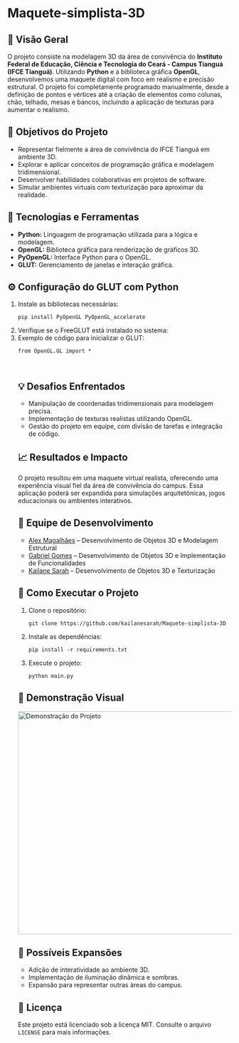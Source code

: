 # Maquete-simplista-3D

<h2>🔎 Visão Geral</h2>
<p>O projeto consiste na modelagem 3D da área de convivência do <strong>Instituto Federal de Educação, Ciência e Tecnologia do Ceará - Campus Tianguá (IFCE Tianguá)</strong>. Utilizando <strong>Python</strong> e a biblioteca gráfica <strong>OpenGL</strong>, desenvolvemos uma maquete digital com foco em realismo e precisão estrutural. O projeto foi completamente programado manualmente, desde a definição de pontos e vértices até a criação de elementos como colunas, chão, telhado, mesas e bancos, incluindo a aplicação de texturas para aumentar o realismo.</p>

<h2>🎯 Objetivos do Projeto</h2>
<ul>
    <li>Representar fielmente a área de convivência do IFCE Tianguá em ambiente 3D.</li>
    <li>Explorar e aplicar conceitos de programação gráfica e modelagem tridimensional.</li>
    <li>Desenvolver habilidades colaborativas em projetos de software.</li>
    <li>Simular ambientes virtuais com texturização para aproximar da realidade.</li>
</ul>

<h2>🚀 Tecnologias e Ferramentas</h2>
<ul>
    <li><strong>Python:</strong> Linguagem de programação utilizada para a lógica e modelagem.</li>
    <li><strong>OpenGL:</strong> Biblioteca gráfica para renderização de gráficos 3D.</li>
    <li><strong>PyOpenGL:</strong> Interface Python para o OpenGL.</li>
    <li><strong>GLUT:</strong> Gerenciamento de janelas e interação gráfica.</li>
</ul>

<h2>⚙️ Configuração do GLUT com Python</h2>
<ol>
    <li>Instale as bibliotecas necessárias:
        <pre><code>pip install PyOpenGL PyOpenGL_accelerate</code></pre>
    </li>
    <li>Verifique se o FreeGLUT está instalado no sistema:</li>
    <li>Exemplo de código para inicializar o GLUT:
        <pre><code>from OpenGL.GL import *
        </code>
        </pre>
    </li>
<h2>💡 Desafios Enfrentados</h2>
<ul>
    <li>Manipulação de coordenadas tridimensionais para modelagem precisa.</li>
    <li>Implementação de texturas realistas utilizando OpenGL.</li>
    <li>Gestão do projeto em equipe, com divisão de tarefas e integração de código.</li>
</ul>

<h2>📈 Resultados e Impacto</h2>
<p>O projeto resultou em uma maquete virtual realista, oferecendo uma experiência visual fiel da área de convivência do campus. Essa aplicação poderá ser expandida para simulações arquitetônicas, jogos educacionais ou ambientes interativos.</p>

<h2>👥 Equipe de Desenvolvimento</h2>
<ul>
    <li><a href="https://github.com/alexsmagalhaes" target="_blank">Alex Magalhães</a> – Desenvolvimento de Objetos 3D e Modelagem Estrutural</li>
    <li><a href="https://github.com/gbriel-maia="_blank">Gabriel Gomes</a> – Desenvolvimento de Objetos 3D e Implementação de Funcionalidades</li>
    <li><a href="https://github.com/kailanesarah" target="_blank">Kailane Sarah</a> – Desenvolvimento de Objetos 3D e Texturização</li>
</ul>

<h2>📂 Como Executar o Projeto</h2>
<ol>
    <li>Clone o repositório:
        <pre><code>git clone https://github.com/kailanesarah/Maquete-simplista-3D</code></pre>
    </li>
    <li>Instale as dependências:
        <pre><code>pip install -r requirements.txt</code></pre>
    </li>
    <li>Execute o projeto:
        <pre><code>python main.py</code></pre>
    </li>
</ol>

<h2>📸 Demonstração Visual</h2>
<img src="images/demo.png" alt="Demonstração do Projeto" width="500">

<h2>🔗 Possíveis Expansões</h2>
<ul>
    <li>Adição de interatividade ao ambiente 3D.</li>
    <li>Implementação de iluminação dinâmica e sombras.</li>
    <li>Expansão para representar outras áreas do campus.</li>
</ul>

<h2>📄 Licença</h2>
<p>Este projeto está licenciado sob a licença MIT. Consulte o arquivo <code>LICENSE</code> para mais informações.</p>
